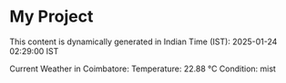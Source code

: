 # My Project

This content is dynamically generated in Indian Time (IST): 2025-01-24 02:29:00 IST


Current Weather in Coimbatore:
Temperature: 22.88 °C
Condition: mist
